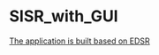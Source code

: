 # SISR_with_GUI

[The application is built based on EDSR](https://github.com/thstkdgus35/EDSR-PyTorch)
